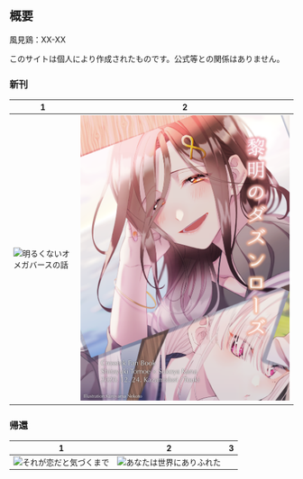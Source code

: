 ## 概要

風見鶏：XX-XX
  
このサイトは個人により作成されたものです。公式等との関係はありません。  


### 新刊

|  1  |  2  |
| ---- | ---- |
|![明るくないオメガバースの話](/img/sorechika.png)|![黎明のダズンローズ](/img/dozenrose.png)|

### 帰還

|  1  |  2  |  3  |
| ---- | ---- | ---- |
|![それが恋だと気づくまで](/img/sorekoi.png)|![あなたは世界にありふれた](/img/arihureta.png)||![瞳に冴える月明かり](/img/hitotsuki.png)

